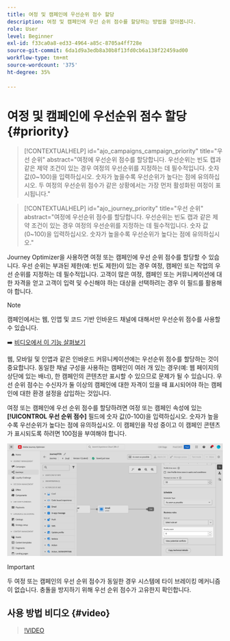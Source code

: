 ```yaml
---
title: 여정 및 캠페인에 우선순위 점수 할당
description: 여정 및 캠페인에 우선 순위 점수를 할당하는 방법을 알아봅니다.
role: User
level: Beginner
exl-id: f33ca0a8-ed33-4964-a85c-8705a4ff728e
source-git-commit: 6da1d9a3edb8a30b8f13fd0cb6a138f22459ad00
workflow-type: tm+mt
source-wordcount: '375'
ht-degree: 35%

---
```


# 여정 및 캠페인에 우선순위 점수 할당 {#priority}

>[!CONTEXTUALHELP]
>id="ajo_campaigns_campaign_priority"
>title="우선 순위"
>abstract="여정에 우선순위 점수를 할당합니다. 우선순위는 빈도 캡과 같은 제약 조건이 있는 경우 여정의 우선순위를 지정하는 데 필수적입니다. 숫자 값(0~100)을 입력하십시오. 숫자가 높을수록 우선순위가 높다는 점에 유의하십시오. 두 여정의 우선순위 점수가 같은 상황에서는 가장 먼저 활성화된 여정이 표시됩니다."

>[!CONTEXTUALHELP]
>id="ajo_journey_priority"
>title="우선 순위"
>abstract="여정에 우선순위 점수를 할당합니다. 우선순위는 빈도 캡과 같은 제약 조건이 있는 경우 여정의 우선순위를 지정하는 데 필수적입니다. 숫자 값(0~100)을 입력하십시오. 숫자가 높을수록 우선순위가 높다는 점에 유의하십시오."

Journey Optimizer을 사용하면 여정 또는 캠페인에 우선 순위 점수를 할당할 수 있습니다. 우선 순위는 부과된 제한(예: 빈도 제한)이 있는 경우 여정, 캠페인 또는 작업의 우선 순위를 지정하는 데 필수적입니다. 고객이 많은 여정, 캠페인 또는 커뮤니케이션에 대한 자격을 얻고 고객이 입력 및 수신해야 하는 대상을 선택하려는 경우 이 필드를 활용해야 합니다.

>[!NOTE]
>
>캠페인에서는 웹, 인앱 및 코드 기반 인바운드 채널에 대해서만 우선순위 점수를 사용할 수 있습니다.

➡️ [비디오에서 이 기능 살펴보기](#video)

웹, 모바일 및 인앱과 같은 인바운드 커뮤니케이션에는 우선순위 점수를 할당하는 것이 중요합니다. 동일한 채널 구성을 사용하는 캠페인이 여러 개 있는 경우(예: 웹 페이지의 상단에 있는 배너), 한 캠페인의 콘텐츠만 표시할 수 있으므로 문제가 될 수 있습니다. 우선 순위 점수는 수신자가 둘 이상의 캠페인에 대한 자격이 있을 때 표시되어야 하는 캠페인에 대한 환경 설정을 삽입하는 것입니다.

여정 또는 캠페인에 우선 순위 점수를 할당하려면 여정 또는 캠페인 속성에 있는 **[!UICONTROL 우선 순위 점수]** 필드에 숫자 값(0-100)을 입력하십시오. 숫자가 높을수록 우선순위가 높다는 점에 유의하십시오. 이 캠페인을 작성 중이고 이 캠페인 콘텐츠가 표시되도록 하려면 100점을 부여해야 합니다.

![](assets/priority-score.png)

>[!IMPORTANT]
>
>두 여정 또는 캠페인의 우선 순위 점수가 동일한 경우 시스템에 타이 브레이킹 메커니즘이 없습니다. 충돌을 방지하기 위해 우선 순위 점수가 고유한지 확인합니다.

## 사용 방법 비디오 {#video}

>[!VIDEO](https://video.tv.adobe.com/v/3445008?quality=12&captions=kor)
